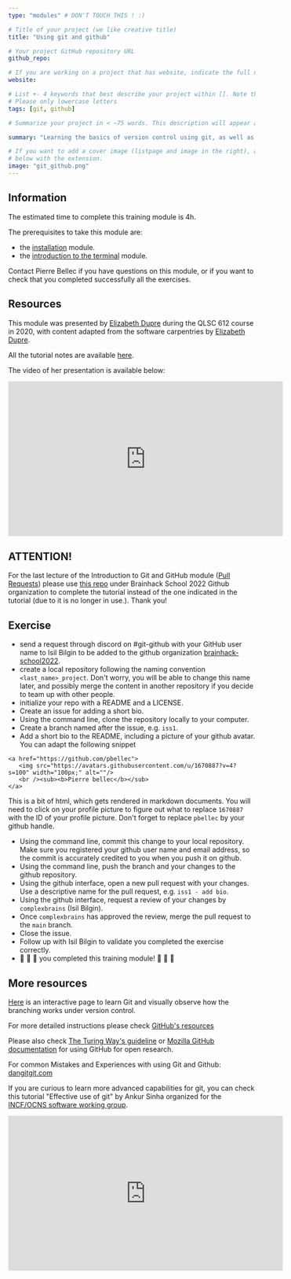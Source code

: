 ```yaml
---
type: "modules" # DON'T TOUCH THIS ! :)

# Title of your project (we like creative title)
title: "Using git and github"

# Your project GitHub repository URL
github_repo:

# If you are working on a project that has website, indicate the full url including "https://" below or leave it empty.
website:

# List +- 4 keywords that best describe your project within []. Note that the project summary also involves a number of key words. Those are listed on top of the [github repository](https://github.com/PSY6983-2021/project_template), click `manage topics`.
# Please only lowercase letters
tags: [git, github]

# Summarize your project in < ~75 words. This description will appear at the top of your page and on the list page with other projects..

summary: "Learning the basics of version control using git, as well as the social coding platform called [github](https://github.com)."

# If you want to add a cover image (listpage and image in the right), add it to your directory and indicate the name
# below with the extension.
image: "git_github.png"
---
```

<!-- This is an html comment and this won't appear in the rendered page. You are now editing the "content" area, the core of your description. Everything that you can do in markdown is allowed below. We added a couple of comments to guide your through documenting your progress. -->

## Information

The estimated time to complete this training module is 4h.

The prerequisites to take this module are:
 * the [installation](/modules/installation) module.
 * the [introduction to the terminal](/modules/introduction_to_terminal) module.

Contact Pierre Bellec if you have questions on this module, or if you want to check that you completed successfully all the exercises.

## Resources
This module was presented by [Elizabeth Dupre](https://elizabeth-dupre.com/#/) during the QLSC 612 course in 2020, with content adapted from the software carpentries by [Elizabeth Dupre](https://elizabeth-dupre.com/#/).

All the tutorial notes are available [here](https://emdupre.github.io/git-course/).

The video of her presentation is available below:
<iframe width="560" height="315" src="https://www.youtube.com/embed/fBgxmpk9C4I" title="YouTube video player" frameborder="0" allow="accelerometer; autoplay; clipboard-write; encrypted-media; gyroscope; picture-in-picture" allowfullscreen></iframe>

## ATTENTION! 
For the last lecture of the Introduction to Git and GitHub module ([Pull Requests](https://emdupre.github.io/git-course/06-pull-requests/)) please use [this repo](https://github.com/brainhack-school2022/more-papers) under Brainhack School 2022 Github organization to complete the tutorial instead of the one indicated in the tutorial (due to it is no longer in use.). Thank you! 

## Exercise

 * send a request through discord on #git-github with your GitHub user name to Isil Bilgin to be added to the github organization [brainhack-school2022](https://github.com/brainhack-school2022).
 * create a local repository following the naming convention `<last_name>_project`. Don't worry, you will be able to change this name later, and possibly merge the content in another repository if you decide to team up with other people.
 * initialize your repo with a README and a LICENSE.
 * Create an issue for adding a short bio.
 * Using the command line, clone the repository locally to your computer.
 * Create a branch named after the issue, e.g. `iss1`.
 * Add a short bio to the README, including a picture of your github avatar. You can adapt the following snippet
 ```
 <a href="https://github.com/pbellec">
    <img src="https://avatars.githubusercontent.com/u/1670887?v=4?s=100" width="100px;" alt=""/>
    <br /><sub><b>Pierre bellec</b></sub>
 </a>
 ```
 This is a bit of html, which gets rendered in markdown documents. You will need to click on your profile picture to figure out what to replace `1670887` with the ID of your profile picture. Don't forget to replace `pbellec` by your github handle.
 * Using the command line, commit this change to your local repository. Make sure you registered your github user name and email address, so the commit is accurately credited to you when you push it on github.
 * Using the command line, push the branch and your changes to the github repository.
 * Using the github interface, open a new pull request with your changes. Use a descriptive name for the pull request, e.g. `iss1 - add bio`.
 * Using the github interface, request a review of your changes by `complexbrains` (Isil Bilgin).
 * Once `complexbrains` has approved the review, merge the pull request to the `main` branch.
 * Close the issue.
 * Follow up with Isil Bilgin to validate you completed the exercise correctly.
 * :tada: :tada: :tada: you completed this training module! :tada: :tada: :tada:

## More resources

[Here](https://learngitbranching.js.org/) is an interactive page to learn Git and visually observe how the branching works under version control. 

For more detailed instructions please check [GitHub's resources](https://docs.github.com/en)

Please also check [The Turing Way's guideline](https://the-turing-way.netlify.app/collaboration/github-novice.html) or [Mozilla GitHub documentation](https://mozilla.github.io/open-leadership-training-series/articles/get-your-project-online/introducing-github-for-collaborative-work-and-version-control/) for using GitHub for open research.

For common Mistakes and Experiences with using Git and Github: [dangitgit.com](https://dangitgit.com/)



If you are curious to learn more advanced capabilities for git, you can check this tutorial "Effective use of git" by Ankur Sinha organized for the [INCF/OCNS software working group](https://ocns.github.io/SoftwareWG/2021/06/09/software-wg-tutorials-at-cns-2021-online-bash-git-and-python.html).

<iframe width="560" height="315" src="https://www.youtube.com/embed/CRCtRilX3NA" title="YouTube video player" frameborder="0" allow="accelerometer; autoplay; clipboard-write; encrypted-media; gyroscope; picture-in-picture" allowfullscreen></iframe>


